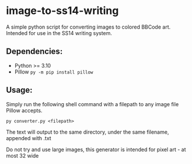 # image-to-ss14-writing
A simple python script for converting images to colored BBCode art. Intended for use in the SS14 writing system.

## Dependencies:
- Python >= 3.10
- Pillow `py -m pip install pillow`

## Usage:
Simply run the following shell command with a filepath to any image file Pillow accepts.

`py converter.py <filepath>`

The text will output to the same directory, under the same filename, appended with .txt

Do not try and use large images, this generator is intended for pixel art - at most 32 wide
